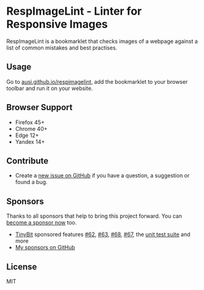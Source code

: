 # RespImageLint - Linter for Responsive Images

RespImageLint is a bookmarklet that checks images of a webpage against a list of common mistakes and best practises.

## Usage

Go to [ausi.github.io/respimagelint](https://ausi.github.io/respimagelint/), add the bookmarklet to your browser toolbar and run it on your website.

## Browser Support

* Firefox 45+
* Chrome 40+
* Edge 12+
* Yandex 14+

## Contribute

* Create a [new issue on GitHub](https://github.com/ausi/respimagelint/issues/new) if you have a question, a suggestion or found a bug.

## Sponsors

Thanks to all sponsors that help to bring this project forward. You can [become a sponsor now](https://github.com/sponsors/ausi) too.

* [TinyBit](https://tinybit.com/) sponsored features
  [#62](https://github.com/ausi/respimagelint/issues/62),
  [#63](https://github.com/ausi/respimagelint/issues/63), 
  [#68](https://github.com/ausi/respimagelint/issues/68),
  [#67](https://github.com/ausi/respimagelint/issues/67),
  the [unit test suite](https://github.com/ausi/respimagelint/compare/e94115e3e2edae21a76583a41bc0bbee76aeaf2e...9d1c6d8ceb9eca396c50abf21d47aa5420e16bce)
  and more
* [My sponsors on GitHub](https://github.com/sponsors/ausi)

## License

MIT
